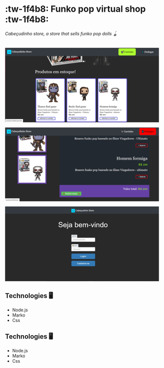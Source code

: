 # :tw-1f4b8: Funko pop virtual shop :tw-1f4b8: 

###### Cabeçudinho store, a store that sells funko pop dolls  🪀


![](https://raw.githubusercontent.com/kaugoncalves/FunkoPop-Virtual-Shop/main/Pag%20inicial.jpg)

![](https://github.com/kaugoncalves/FunkoPop-Virtual-Shop/blob/main/Carrinho.jpg?raw=true)

![](https://github.com/kaugoncalves/FunkoPop-Virtual-Shop/blob/main/pag%20login.jpg?raw=true)



## Technologies 🖥️
- Node.js
- Marko
- Css

## Technologies 🖥️
- Node.js
- Marko
- Css

